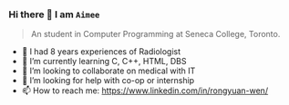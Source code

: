 ### Hi there 👋 I am `Aimee`
> An student in Computer Programming at Seneca College, Toronto.

- 🔭 I had 8 years experiences of Radiologist
- 🌱 I’m currently learning C, C++, HTML, DBS
- 👯 I’m looking to collaborate on medical with IT
- 🤔 I’m looking for help with co-op or internship
- 📫 How to reach me: https://www.linkedin.com/in/rongyuan-wen/

